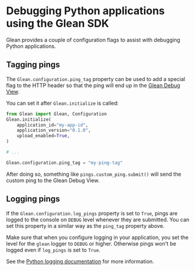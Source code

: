 # Debugging Python applications using the Glean SDK

Glean provides a couple of configuration flags to assist with debugging Python applications.

## Tagging pings

The `Glean.configuration.ping_tag` property can be used to add a special flag to the HTTP header so that the ping will end up in the [Glean Debug View](https://docs.telemetry.mozilla.org/concepts/glean/debug_ping_view.html).

You can set it after `Glean.initialize` is called:

```py
from Glean import Glean, Configuration
Glean.initialize(
    application_id="my-app-id",
    application_version="0.1.0",
    upload_enabled=True,
)

# ...

Glean.configuration.ping_tag = "my-ping-tag"
```

After doing so, something like `pings.custom_ping.submit()` will send the custom ping to the Glean Debug View.

## Logging pings

If the `Glean.configuration.log_pings` property is set to `True`, pings are
logged to the console on `DEBUG` level whenever they are submitted. You can set
this property in a similar way as the `ping_tag` property above.

Make sure that when you configure logging in your application, you set the
level for the `glean` logger to `DEBUG` or higher. Otherwise pings won't be
logged even if `log_pings` is set to `True`.

See the [Python logging documentation][python-logging] for more information.

[python-logging]: https://docs.python.org/3.8/library/logging.html

